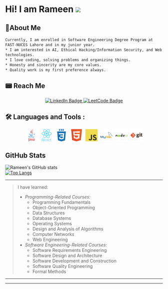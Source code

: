 # Hi! I am Rameen <img src="https://media.giphy.com/media/hvRJCLFzcasrR4ia7z/giphy.gif" width="30px"/>  

 ## 👩About Me
    Currently, I am enrolled in Software Engineering Degree Program at FAST-NUCES Lahore and in my junior year.  
    * I am interested in AI, Ethical Hacking/Information Security, and Web technologies. 
    * I love coding, solving problems and organizing things.
    * Honesty and sincerity are my core values.
    * Quality work is my first preference always.
 
 ## 📟 Reach Me
 <div id="badges" align="center">
  <a href="https://www.linkedin.com/in/rameen-amir-406353227/">
    <img src="https://img.shields.io/badge/LinkedIn-blue?style=for-the-badge&logo=linkedin&logoColor=white" alt="LinkedIn Badge"/>
  </a>
  <a href="https://leetcode.com/rameen714/">
    <img src="https://img.shields.io/badge/LeetCode-black?style=for-the-badge&logo=leetcode" alt="LeetCode Badge"/>
  </a>
</div>
 
  ## :hammer_and_wrench: Languages and Tools :
<div align="center">
  <img src="https://github.com/devicons/devicon/blob/master/icons/java/java-original-wordmark.svg" title="Java" alt="Java" width="40" height="40"/>&nbsp;
  <img src="https://github.com/devicons/devicon/blob/master/icons/react/react-original-wordmark.svg" title="React" alt="React" width="40" height="40"/>&nbsp;
  <img src="https://github.com/devicons/devicon/blob/master/icons/css3/css3-plain-wordmark.svg"  title="CSS3" alt="CSS" width="40" height="40"/>&nbsp;
  <img src="https://github.com/devicons/devicon/blob/master/icons/html5/html5-original.svg" title="HTML5" alt="HTML" width="40" height="40"/>&nbsp;
  <img src="https://github.com/devicons/devicon/blob/master/icons/javascript/javascript-original.svg" title="JavaScript" alt="JavaScript" width="40" height="40"/>&nbsp;
  <img src="https://github.com/devicons/devicon/blob/master/icons/mysql/mysql-original-wordmark.svg" title="MySQL"  alt="MySQL" width="40" height="40"/>&nbsp;
  <img src="https://github.com/devicons/devicon/blob/master/icons/nodejs/nodejs-original-wordmark.svg" title="NodeJS" alt="NodeJS" width="40" height="40"/>&nbsp;
  <img src="https://github.com/devicons/devicon/blob/master/icons/git/git-original-wordmark.svg" title="Git" **alt="Git" width="40" height="40"/>
</div>
 
 ## GitHub Stats
 ![Rameen's GitHub stats](https://github-readme-stats.vercel.app/api?username=Rameen714&show_icons=true&theme=tokyonight)
 <br>
 [![Top Langs](https://github-readme-stats.vercel.app/api/top-langs/?username=Rameen714&layout=compact)](https://github.com/anuraghazra/github-readme-stats)
 

 
 ---
 
 >I have learned:  
 > * *Programming-Related Courses:*  
 >   * Programming Fundamentals  
 >   * Object-Oriented Programming  
 >   * Data Structures  
 >   * Database Systems  
 >   * Operating Systems
 >   * Design and Analysis of Algorithms 
 >   * Computer Networks
 >   * Web Engineering  
 > * *Software Engineering-Related Courses:*  
 >   - Software Requirements Engineering  
 >   - Software Design and Architecture  
 >   - Software Development and Construction  
 >   - Software Quality Engineering  
 >   - Formal Methods



---
<!--
 > * *Programming Languages:*  
 >  - [x] C  
 >  - [x] C++  
 >  - [x] Java  
 >  - [x] SQL  
 >  - [x]  HTML  
 >  - [x]  CSS  
 >  - [x]  JS   
 >  - [ ]  C#  
 
-->
---  
